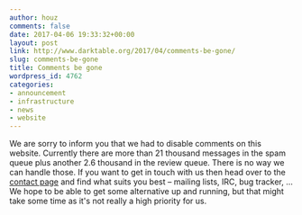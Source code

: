```yaml
---
author: houz
comments: false
date: 2017-04-06 19:33:32+00:00
layout: post
link: http://www.darktable.org/2017/04/comments-be-gone/
slug: comments-be-gone
title: Comments be gone
wordpress_id: 4762
categories:
- announcement
- infrastructure
- news
- website
---
```


We are sorry to inform you that we had to disable comments on this website. Currently there are more than 21 thousand messages in the spam queue plus another 2.6 thousand in the review queue. There is no way we can handle those. If you want to get in touch with us then head over to the [contact page](https://www.darktable.org/contact/) and find what suits you best – mailing lists, IRC, bug tracker, …
We hope to be able to get some alternative up and running, but that might take some time as it's not really a high priority for us.
